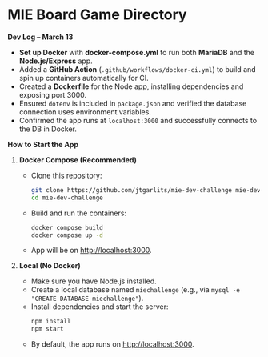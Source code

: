 # MIE Board Game Directory

**Dev Log – March 13**  
- **Set up Docker** with **docker-compose.yml** to run both **MariaDB** and the **Node.js/Express** app.  
- Added a **GitHub Action** (`.github/workflows/docker-ci.yml`) to build and spin up containers automatically for CI.  
- Created a **Dockerfile** for the Node app, installing dependencies and exposing port 3000.  
- Ensured `dotenv` is included in `package.json` and verified the database connection uses environment variables.  
- Confirmed the app runs at `localhost:3000` and successfully connects to the DB in Docker.

**How to Start the App**

1. **Docker Compose (Recommended)**  
   - Clone this repository:  
     ```bash
     git clone https://github.com/jtgarlits/mie-dev-challenge mie-dev-challenge
     cd mie-dev-challenge
     ```
   - Build and run the containers:  
     ```bash
     docker compose build
     docker compose up -d
     ```
   - App will be on [http://localhost:3000](http://localhost:3000).  

2. **Local (No Docker)**  
   - Make sure you have Node.js installed.  
   - Create a local database named `miechallenge` (e.g., via `mysql -e "CREATE DATABASE miechallenge"`).  
   - Install dependencies and start the server:  
     ```bash
     npm install
     npm start
     ```
   - By default, the app runs on [http://localhost:3000](http://localhost:3000).
